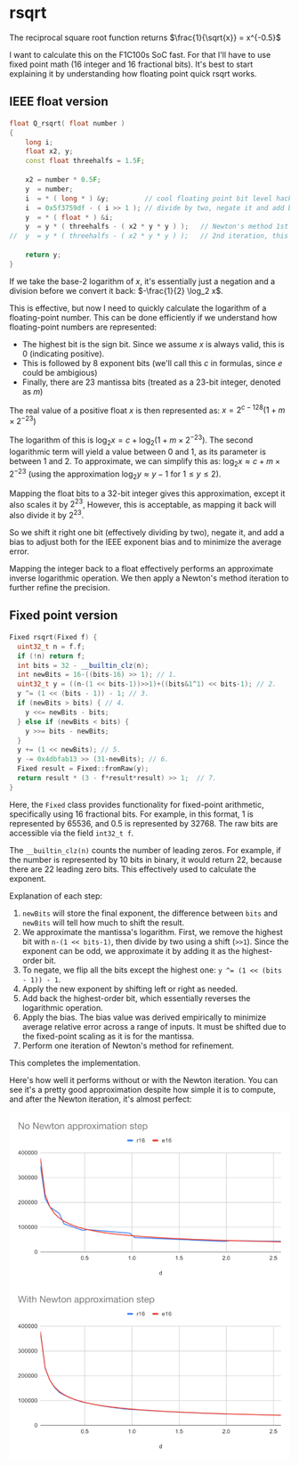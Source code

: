 # rsqrt

The reciprocal square root function returns $\frac{1}{\sqrt{x}} = x^{-0.5}$

I want to calculate this on the F1C100s SoC fast. For that I'll have to use fixed point math (16 integer and 16 fractional bits).
It's best to start explaining it by understanding how floating point quick rsqrt works.

## IEEE float version

```C++
float Q_rsqrt( float number )
{
	long i;
	float x2, y;
	const float threehalfs = 1.5F;

	x2 = number * 0.5F;
	y  = number;
	i  = * ( long * ) &y;         // cool floating point bit level hacking to take the logarithm
	i  = 0x5f3759df - ( i >> 1 ); // divide by two, negate it and add bias
	y  = * ( float * ) &i;
	y  = y * ( threehalfs - ( x2 * y * y ) );   // Newton's method 1st iteration
//	y  = y * ( threehalfs - ( x2 * y * y ) );   // 2nd iteration, this can be removed

	return y;
}
```

If we take the base-2 logarithm of $x$, it's essentially just a negation and a division before we convert it back: $-\frac{1}{2} \log_2 x$.

This is effective, but now I need to quickly calculate the logarithm of a floating-point number.
This can be done efficiently if we understand how floating-point numbers are represented:
- The highest bit is the sign bit. Since we assume $x$ is always valid, this is 0 (indicating positive).
- This is followed by 8 exponent bits (we'll call this $c$ in formulas, since $e$ could be ambigious)
- Finally, there are 23 mantissa bits (treated as a 23-bit integer, denoted as $m$)

The real value of a positive float $x$ is then represented as: $x = 2^{c-128}(1+m \times 2^{-23})$

The logarithm of this is $\log_2 x = c + \log_2(1 + m \times 2^{-23})$. The second logarithmic term will yield a value between 0 and 1,
as its parameter is between 1 and 2. To approximate, we can simplify this as: $\log_2 x \approx c + m \times 2^{-23}$ (using the approximation $\log_2 y \approx y - 1$ for $1 \le y \le 2$).

Mapping the float bits to a 32-bit integer gives this approximation, except it also scales it by $2^{23}$, However, this is acceptable, as mapping it back will also divide it by $2^{23}$.

So we shift it right one bit (effectively dividing by two), negate it, and add a bias to adjust both for the IEEE exponent bias and to minimize the average error.

Mapping the integer back to a float effectively performs an approximate inverse logarithmic operation. We then apply a Newton's method iteration to further refine the precision.

## Fixed point version

```C++
Fixed rsqrt(Fixed f) {
  uint32_t n = f.f;
  if (!n) return f;
  int bits = 32 - __builtin_clz(n);
  int newBits = 16-((bits-16) >> 1); // 1.
  uint32_t y = ((n-(1 << bits-1))>>1)+((bits&1^1) << bits-1); // 2.
  y ^= (1 << (bits - 1)) - 1; // 3.
  if (newBits > bits) { // 4.
    y <<= newBits - bits;
  } else if (newBits < bits) {
    y >>= bits - newBits;
  }
  y += (1 << newBits); // 5.
  y -= 0x4dbfab13 >> (31-newBits); // 6.
  Fixed result = Fixed::fromRaw(y);
  return result * (3 - f*result*result) >> 1;  // 7.
}
```

Here, the `Fixed` class provides functionality for fixed-point arithmetic,
specifically using 16 fractional bits. For example, in this format,
1 is represented by 65536, and 0.5 is represented by 32768.
The raw bits are accessible via the field `int32_t f`.

The `__builtin_clz(n)` counts the number of leading zeros. For example, if the number is represented by 10 bits in binary, it would return 22, because there are 22 leading zero bits.
This effectively used to calculate the exponent.

Explanation of each step:

1. `newBits` will store the final exponent, the difference between `bits` and `newBits` will tell how much to shift the result.
2. We approximate the mantissa's logarithm. First, we remove the highest bit with `n-(1 << bits-1)`, then divide by two using a shift (`>>1`). Since the exponent can be odd, we approximate it by adding it as the highest-order bit.
3. To negate, we flip all the bits except the highest one: `y ^= (1 << (bits - 1)) - 1`.
4. Apply the new exponent by shifting left or right as needed.
5. Add back the highest-order bit, which essentially reverses the logarithmic operation.
6. Apply the bias. The bias value was derived empirically to minimize average relative error across a range of inputs. It must be shifted due to the fixed-point scaling as it is for the mantissa.
7. Perform one iteration of Newton's method for refinement.

This completes the implementation.

Here's how well it performs without or with the Newton iteration. You can see it's a pretty good approximation despite how simple it is to compute, and after the Newton iteration, it's almost perfect:

![Comparison of fixed point rsqrt approximation with and without Newton iteration](fx_rsqrt.png)
